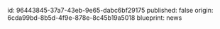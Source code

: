 id: 96443845-37a7-43eb-9e65-dabc6bf29175
published: false
origin: 6cda99bd-8b5d-4f9e-878e-8c45b19a5018
blueprint: news
